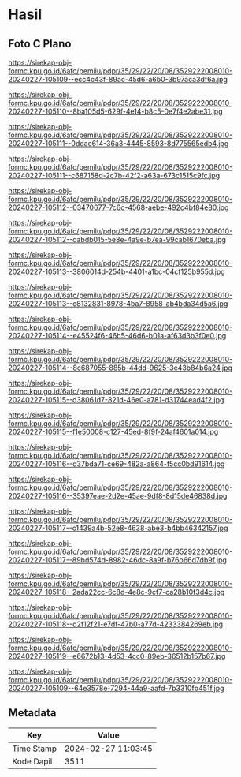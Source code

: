 # Hasil

## Foto C Plano

https://sirekap-obj-formc.kpu.go.id/6afc/pemilu/pdpr/35/29/22/20/08/3529222008010-20240227-105109--ecc4c43f-89ac-45d6-a6b0-3b97aca3df6a.jpg

https://sirekap-obj-formc.kpu.go.id/6afc/pemilu/pdpr/35/29/22/20/08/3529222008010-20240227-105110--8ba105d5-629f-4e14-b8c5-0e7f4e2abe31.jpg

https://sirekap-obj-formc.kpu.go.id/6afc/pemilu/pdpr/35/29/22/20/08/3529222008010-20240227-105111--0ddac614-36a3-4445-8593-8d775565edb4.jpg

https://sirekap-obj-formc.kpu.go.id/6afc/pemilu/pdpr/35/29/22/20/08/3529222008010-20240227-105111--c687158d-2c7b-42f2-a63a-673c1515c9fc.jpg

https://sirekap-obj-formc.kpu.go.id/6afc/pemilu/pdpr/35/29/22/20/08/3529222008010-20240227-105112--03470677-7c6c-4568-aebe-492c4bf84e80.jpg

https://sirekap-obj-formc.kpu.go.id/6afc/pemilu/pdpr/35/29/22/20/08/3529222008010-20240227-105112--dabdb015-5e8e-4a9e-b7ea-99cab1670eba.jpg

https://sirekap-obj-formc.kpu.go.id/6afc/pemilu/pdpr/35/29/22/20/08/3529222008010-20240227-105113--3806014d-254b-4401-a1bc-04cf125b955d.jpg

https://sirekap-obj-formc.kpu.go.id/6afc/pemilu/pdpr/35/29/22/20/08/3529222008010-20240227-105113--c8132831-8978-4ba7-8958-ab4bda34d5a6.jpg

https://sirekap-obj-formc.kpu.go.id/6afc/pemilu/pdpr/35/29/22/20/08/3529222008010-20240227-105114--e45524f6-46b5-46d6-b01a-af63d3b3f0e0.jpg

https://sirekap-obj-formc.kpu.go.id/6afc/pemilu/pdpr/35/29/22/20/08/3529222008010-20240227-105114--8c687055-885b-44dd-9625-3e43b84b6a24.jpg

https://sirekap-obj-formc.kpu.go.id/6afc/pemilu/pdpr/35/29/22/20/08/3529222008010-20240227-105115--d38061d7-821d-46e0-a781-d31744ead4f2.jpg

https://sirekap-obj-formc.kpu.go.id/6afc/pemilu/pdpr/35/29/22/20/08/3529222008010-20240227-105115--f1e50008-c127-45ed-8f9f-24af4601a014.jpg

https://sirekap-obj-formc.kpu.go.id/6afc/pemilu/pdpr/35/29/22/20/08/3529222008010-20240227-105116--d37bda71-ce69-482a-a864-f5cc0bd91614.jpg

https://sirekap-obj-formc.kpu.go.id/6afc/pemilu/pdpr/35/29/22/20/08/3529222008010-20240227-105116--35397eae-2d2e-45ae-9df8-8d15de46838d.jpg

https://sirekap-obj-formc.kpu.go.id/6afc/pemilu/pdpr/35/29/22/20/08/3529222008010-20240227-105117--c1439a4b-52e8-4638-abe3-b4bb46342157.jpg

https://sirekap-obj-formc.kpu.go.id/6afc/pemilu/pdpr/35/29/22/20/08/3529222008010-20240227-105117--89bd574d-8982-46dc-8a9f-b76b66d7db9f.jpg

https://sirekap-obj-formc.kpu.go.id/6afc/pemilu/pdpr/35/29/22/20/08/3529222008010-20240227-105118--2ada22cc-6c8d-4e8c-9cf7-ca28b10f3d4c.jpg

https://sirekap-obj-formc.kpu.go.id/6afc/pemilu/pdpr/35/29/22/20/08/3529222008010-20240227-105118--d2f12f21-e7df-47b0-a77d-4233384269eb.jpg

https://sirekap-obj-formc.kpu.go.id/6afc/pemilu/pdpr/35/29/22/20/08/3529222008010-20240227-105119--e6672b13-4d53-4cc0-89eb-36512b157b67.jpg

https://sirekap-obj-formc.kpu.go.id/6afc/pemilu/pdpr/35/29/22/20/08/3529222008010-20240227-105109--64e3578e-7294-44a9-aafd-7b3310fb451f.jpg


## Metadata

| Key        | Value               |
| ---------- | ------------------- |
| Time Stamp | 2024-02-27 11:03:45 |
| Kode Dapil | 3511                |



